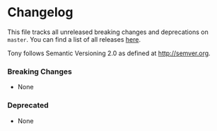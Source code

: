 # Changelog

This file tracks all unreleased breaking changes and deprecations on `master`. You can find a list of all releases [here](https://github.com/tony-lang/tony/releases).

Tony follows Semantic Versioning 2.0 as defined at http://semver.org.

### Breaking Changes

* None

### Deprecated

* None
